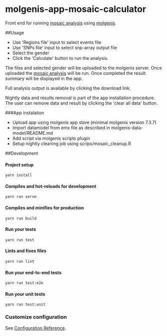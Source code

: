 # molgenis-app-mosaic-calculator

Front end for running [mosaic analysis](https://github.com/molgenis/mosaicr) using [molgenis](https://github.com/molgenis/molgenis). 

##Usage

- Use 'Regions file' input to select events file
- Use 'SNPs file' input to select snp-array output file
- Select the gender
- Click the 'Calculate' button to run the analysis.   

The files and selected gender will be uploaded to the molgenis server. 
Once uploaded the [mosaic analysis](https://github.com/molgenis/mosaicr) will be run.
Once completed the result summary will be displayed in the app.

Full analysis output is available by clicking the download link.

Nightly data and results removal is part of the app installation procedure. 
The user can remove data and result by clicking the 'clear all data' button.

###App instalation

- Upload app using molgenis app store (minimal molgenis version 7.3.7)
- Import datamodel from emx file as described in molgenis-data-model/README.md
- Add script via molgenis scripts plugin 
- Setup nightly cleaning job using scrips/mosaic_cleanup.R

##Development

#### Project setup
```
yarn install
```

#### Compiles and hot-reloads for development
```
yarn run serve
```

#### Compiles and minifies for production
```
yarn run build
```

#### Run your tests
```
yarn run test
```

#### Lints and fixes files
```
yarn run lint
```

#### Run your end-to-end tests
```
yarn run test:e2e
```

#### Run your unit tests
```
yarn run test:unit
```

### Customize configuration
See [Configuration Reference](https://cli.vuejs.org/config/).

